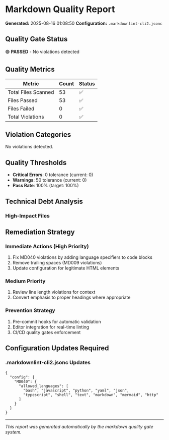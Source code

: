 # Markdown Quality Report

**Generated:** 2025-08-16 01:08:50
**Configuration:** `.markdownlint-cli2.jsonc`

## Quality Gate Status

🟢 **PASSED** - No violations detected

## Quality Metrics

| Metric | Count | Status |
|--------|-------|--------|
| Total Files Scanned | 53 | ✅ |
| Files Passed | 53 | ✅ |
| Files Failed | 0 | ✅ |
| Total Violations | 0 | ✅ |

## Violation Categories

No violations detected.

## Quality Thresholds

- **Critical Errors**: 0 tolerance (current: 0)
- **Warnings**: 50 tolerance (current: 0)
- **Pass Rate**: 100% (target: 100%)

## Technical Debt Analysis

### High-Impact Files

## Remediation Strategy

### Immediate Actions (High Priority)
1. Fix MD040 violations by adding language specifiers to code blocks
2. Remove trailing spaces (MD009 violations)
3. Update configuration for legitimate HTML elements

### Medium Priority
1. Review line length violations for context
2. Convert emphasis to proper headings where appropriate

### Prevention Strategy
1. Pre-commit hooks for automatic validation
2. Editor integration for real-time linting
3. CI/CD quality gates enforcement

## Configuration Updates Required

### .markdownlint-cli2.jsonc Updates
```jsonc
{
  "config": {
    "MD040": {
      "allowed_languages": [
        "bash", "javascript", "python", "yaml", "json",
        "typescript", "shell", "text", "markdown", "mermaid", "http"
      ]
    }
  }
}
```

---
*This report was generated automatically by the markdown quality gate system.*

